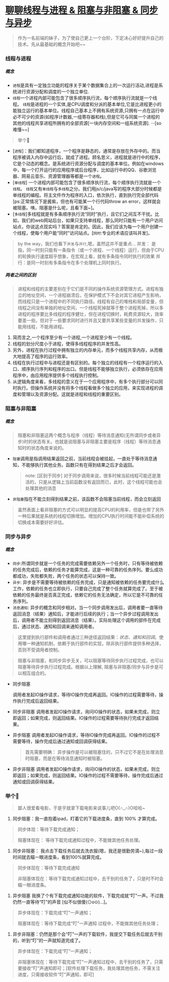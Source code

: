 # [聊聊线程与进程 & 阻塞与非阻塞 & 同步与异步](https://juejin.cn/post/6844903630944862222)

> 作为一名前端的妹子，为了使自己更上一个台阶，下定决心好好提升自己的技术。先从最基础的概念开始吧~~

### 线程与进程

##### 概念

- `进程`是具有一定独立功能的程序关于某个数据集合上的一次运行活动,进程是系统进行资源分配和调度的一个独立单位.
- `线程`一个进程内部可能包含了很多顺序执行流，每个顺序执行流就是一个线程。 `线程`是进程的一个实体,是CPU调度和分派的基本单位,它是比进程更小的能独立运行的基本单位。线程自己基本上不拥有系统资源,只拥有一点在运行中必不可少的资源(如程序计数器,一组寄存器和栈),但是它可与同属一个进程的其他的线程共享进程所拥有的全部资源[一块内存空间和一组系统资源]. ···[so 难懂~~]

> 举个🌰

- [`进程`]：我们都知道程序，一个程序是静态的，通常是存放在外存中的。而当程序被调入内存中运行后，就成了进程。顾名思义，进程就是进行中的程序，它是个动态的概念。是系统进行资源分配与调度的基本单位。例如在windows中，每一个打开运行的应用程序或后台程序，比如运行中的QQ、谷歌浏览器、网易云音乐、资源管理器等都是一个`进程`。
- [`单线程`] 一个进程内部可能包含了很多顺序执行流，每个顺序执行流就是一个`线程`。 `线程`又有`单线程`与`多线程`之分。我们用js/c/java写的程序大部分时候都是单线程的编程。将主文件作为程序的入口，依次执行，直到执行完全部代码[ps:正常情况下是酱紫，但也有可能某一个行代码throw an error，这样就会被阻塞。咦，阻塞是什么呢，且看下面~]。
- [`多线程`]多线程就是有多条顺序执行流“同时”执行，且它们之间互不干扰。比如，我们的web网站后台，如果只支持单线程，那么同时只能有一个用户访问站点，你说这点现实吗？答案是肯定的。因此，我们应该为每一个用户创建一个线程，使每个用户能“同时”访问站点。[`同时`:专业的术语应该叫并发]。

> by the way，我们也看下`并发`与`并行`,嗯，虽然这并不是重点... 并发： 是指，同一时刻只能有一条指令（或一个进程、一个线程）运行，但由于CPU的轮换执行速度超乎想象，在宏观上看，就有多条指令同时执行的效果 并行：是同一时刻有多条指令在多个处理机上同时执行。

##### 两者之间的区别

> 进程和线程的主要差别在于它们是不同的操作系统资源管理方式。进程有独立的地址空间，一个进程崩溃后，在保护模式下不会对其它进程产生影响，而线程只是一个进程中的不同执行路径。线程有自己的堆栈和局部变量，但线程之间没有单独的地址空间，一个线程死掉就等于整个进程死掉，所以多进程的程序要比多线程的程序健壮，但在进程切换时，耗费资源较大，效率要差一些。但对于一些要求同时进行并且又要共享某些变量的并发操作，只能用线程，不能用进程。

1. 简而言之,一个程序至少有一个进程,一个进程至少有一个线程。
2. 线程的划分尺度小于进程，使得多线程程序的并发性高。
3. 另外，进程在执行过程中拥有独立的内存单元，而多个线程共享内存，从而极大地提高了程序的运行效率。
4. 线程在执行过程中与进程还是有区别的。每个独立的线程有一个程序运行的入口、顺序执行序列和程序的出口。但是线程不能够独立执行，必须依存在应用程序中，由应用程序提供多个线程执行控制。
5. 从逻辑角度来看，多线程的意义在于一个应用程序中，有多个执行部分可以同时执行。但操作系统并没有将多个线程看做多个独立的应用，来实现进程的调度和管理以及资源分配。这就是进程和线程的重要区别。

### 阻塞与非阻塞

##### 概念

> 阻塞和非阻塞这两个概念与程序（线程）等待消息通知(无所谓同步或者异步)时的状态有关。也就是说阻塞与非阻塞主要是程序（线程）等待消息通知时的状态角度来说的。

- `阻塞`调用是指调用结果返回之前，当前线程会被挂起，一直处于等待消息通知，不能够执行其他业务。函数只有在得到结果之后才会返回。

    > note: [区别于同步] 对于同步调用来说，很多时候当前线程可能还是激活的，只是从逻辑上当前函数没有返回而已，此时，这个线程可能也会处理其他的消息

- `非阻塞`指在不能立刻得到结果之前，该函数不会阻塞当前线程，而会立刻返回

> 虽然表面上看非阻塞的方式可以明显的提高CPU的利用率，但是也带了另外一种后果就是系统的线程切换增加。增加的CPU执行时间能不能补偿系统的切换成本需要好好评估。

### 同步与异步

##### 概念

- `同步`:所谓同步就是一个任务的完成需要依赖另外一个任务时，只有等待被依赖的任务完成后，依赖的任务才能算完成，这是一种可靠的任务序列。要么成功都成功，失败都失败，两个任务的状态可以保持一致。
- `异步`: 异步是不需要等待被依赖的任务完成，只是通知被依赖的任务要完成什么工作，依赖的任务也立即执行，只要自己完成了整个任务就算完成了。至于被依赖的任务最终是否真正完成，依赖它的任务无法确定，所以它是不可靠的任务序列。
- `消息通知`: 异步的概念和同步相对。当一个同步调用发出后，调用者要一直等待返回消息（结果）通知后，才能进行后续的执行；当一个异步过程调用发出后，调用者不能立刻得到返回消息（结果）。实际处理这个调用的部件在完成后，通过状态、通知和回调来通知调用者。

> 这里提到执行部件和调用者通过三种途径返回结果：*状态、通知和回调*。使用哪一种通知机制，依赖于执行部件的实现，除非执行部件提供多种选择，否则不受调用者控制。

> 阻塞与非阻塞，和同步异步无关，可以阻塞等待同步执行过程完成，也可以阻塞等待异步执行过程完成。根据以上理解, 阻塞与非阻塞/同步与异步是可以相互组合的。

- 同步阻塞

    调用者发起IO操作请求，等待IO操作完成再返回。IO操作的过程需要等待，操作执行完成后返回结果。

- 同步非阻塞 调用者发起IO操作请求，询问IO操作的状态，如果未完成，则立即返回；如果完成，则返回结果。IO操作的过程需要等待执行完成才返回结果。

- 异步阻塞 调用者发起IO操作请求，等待IO操作完成再返回。IO操作的过程不需要等待，操作完成后通过通知或回调获得结果。

    > 首先需要明确： 异步操作是可以被阻塞住的，只不过它不是在处理消息时阻塞，而是在等待消息通知时被阻塞。

- 异步非阻塞 调用者发起IO操作请求，询问IO操作的状态，如果未完成，则立即返回；如果完成，则返回结果。IO操作的过程不需要等待，操作完成后通过通知或回调获得结果。

### 举个🌰

> 鄙人很爱看电影，于是乎就拿下载电影来说事儿吧O(∩_∩)O哈哈~

1. 同步阻塞：我一直抱着ipad，盯着它的下载进度条，直到 100% 才算完成。

> 同步体现：等待下载完成通知；
>
> 阻塞体现在： 等待下载完成通知过程中，不能做其他任务处理。

1. 同步非阻塞： 我点击下载任务后就去洗衣服(嗯，我还是很勤劳滴~),每过一段时间就去瞄一眼进度条，看到100%就算完成。

> 同步体现在：等待下载完成通知
>
> 非阻塞体现在：等待下载完成通知过程中，去干别的任务了，只是时不时会瞄一眼进度条。

1. 异步阻塞 我换了个有下载完成通知功能的软件，下载完成就“叮”一声。不过我仍然一直等待“叮”的声音 [似不似很傻(⊙o⊙)…]。

> 异步体现在：下载完成“叮”一声通知；
>
> 阻塞体现在：等待下载完成“叮”一声通知 过程中，不能做其他任务处理；

1. 异步非阻塞：仍然是那个会“叮”一声的下载软件，我提交下载任务后就去干别的，听到“叮”的一声就知道完成了。

> 异步体现在：下载完成“叮”一声通知；
>
> 非阻塞体现在：等待下载完成“叮”一声通知过程中，去干别的任务了，只需要接收“叮”声通知即可；[软件处理下载任务，我处理其他任务，不需关注进度，只需接收软件“叮”声通知，即可]